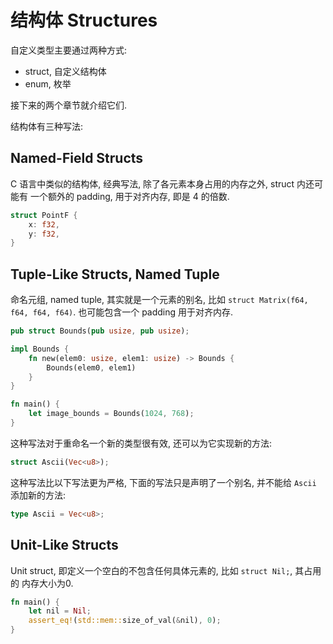 # 结构体 Structures

自定义类型主要通过两种方式:

- struct, 自定义结构体
- enum, 枚举

接下来的两个章节就介绍它们.

结构体有三种写法:

## Named-Field Structs

C 语言中类似的结构体, 经典写法, 除了各元素本身占用的内存之外, struct 内还可能有
一个额外的 padding, 用于对齐内存, 即是 4 的倍数.

```rust
struct PointF {
    x: f32,
    y: f32,
}
```

## Tuple-Like Structs, Named Tuple

命名元组, named tuple, 其实就是一个元素的别名, 比如 `struct Matrix(f64, f64, f64, f64)`.
也可能包含一个 padding 用于对齐内存.

```rust
pub struct Bounds(pub usize, pub usize);

impl Bounds {
    fn new(elem0: usize, elem1: usize) -> Bounds {
        Bounds(elem0, elem1)
    }
}

fn main() {
    let image_bounds = Bounds(1024, 768);
}
```

这种写法对于重命名一个新的类型很有效, 还可以为它实现新的方法:

```rust
struct Ascii(Vec<u8>);
```

这种写法比以下写法更为严格, 下面的写法只是声明了一个别名, 并不能给 `Ascii` 添加新的方法:

```rust
type Ascii = Vec<u8>;
```

## Unit-Like Structs

Unit struct, 即定义一个空白的不包含任何具体元素的, 比如 `struct Nil;`, 其占用的
内存大小为0.

```rust
fn main() {
    let nil = Nil;
    assert_eq!(std::mem::size_of_val(&nil), 0);
}
```
